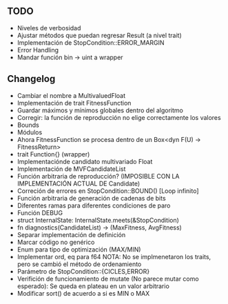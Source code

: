 ## TODO

* Niveles de verbosidad
* Ajustar métodos que puedan regresar Result (a nivel trait)
* Implementación de StopCondition::ERROR_MARGIN
* Error Handling
* Mandar función bin -> uint a wrapper

## Changelog

* Cambiar el nombre a MultivaluedFloat
* Implementación de trait FitnessFunction
* Guardar máximos y mínimos globales dentro del algoritmo
* Corregir: la función de reproducción no elige correctamente los valores
* Bounds
* Módulos
* Ahora FitnessFunction se procesa dentro de un Box<dyn F(U) -> FitnessReturn>
* trait Function{} (wrapper)
* Implementaciónde candidato multivariado Float
* Implementación de MVFCandidateList
* Función arbitraria de reproducción? (IMPOSIBLE CON LA IMPLEMENTACIÓN ACTUAL DE
  Candidate)
* Correción de errores en StopCondition::BOUND() [Loop infinito]
* Función arbitraria de generación de cadenas de bits
* Diferentes ramas para diferentes condiciones de paro
* Función DEBUG
* struct InternalState: InternalState.meets(&StopCondition)
* fn diagnostics(CandidateList) -> (MaxFitness, AvgFitness)
* Separar implementación de definición
* Marcar código no genérico
* Enum para tipo de optimización (MAX/MIN)
* Implementar ord, eq para f64 
    NOTA: No se implmenetaron los traits, pero se cambió el método de
    ordenamiento
* Parámetro de StopCondition::{CICLES,ERROR}
* Verifición de funcionamiento de mutate (No parece mutar como esperado): Se queda
  en plateau en un valor arbitrario
* Modificar sort() de acuerdo a si es MIN o MAX
